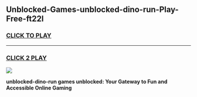 
## Unblocked-Games-unblocked-dino-run-Play-Free-ft22l
<h3>
<a href="https://premium76.site?title=unblocked-dino-run&ref=18A1">CLICK TO PLAY</a></h3>
<hr>

<h3>
<a href="https://premium76.site?title=unblocked-dino-run&ref=18A1">CLICK 2 PLAY</a>
  
</h3>

<a href="https://premium76.site?title=unblocked-dino-run&ref=18A1"><img src="https://clearcache.store/games.png"></a>


**unblocked-dino-run games unblocked: Your Gateway to Fun and Accessible Online Gaming**
